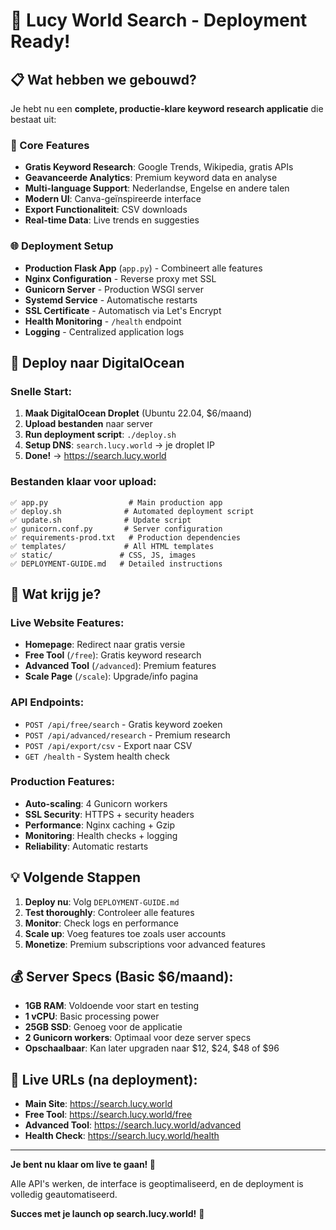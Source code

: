 # 🎉 Lucy World Search - Deployment Ready!

## 📋 Wat hebben we gebouwd?

Je hebt nu een **complete, productie-klare keyword research applicatie** die bestaat uit:

### 🔧 Core Features
- **Gratis Keyword Research**: Google Trends, Wikipedia, gratis APIs
- **Geavanceerde Analytics**: Premium keyword data en analyse
- **Multi-language Support**: Nederlandse, Engelse en andere talen
- **Modern UI**: Canva-geïnspireerde interface
- **Export Functionaliteit**: CSV downloads
- **Real-time Data**: Live trends en suggesties

### 🌐 Deployment Setup
- **Production Flask App** (`app.py`) - Combineert alle features
- **Nginx Configuration** - Reverse proxy met SSL
- **Gunicorn Server** - Production WSGI server
- **Systemd Service** - Automatische restarts
- **SSL Certificate** - Automatisch via Let's Encrypt
- **Health Monitoring** - `/health` endpoint
- **Logging** - Centralized application logs

## 🚀 Deploy naar DigitalOcean

### Snelle Start:
1. **Maak DigitalOcean Droplet** (Ubuntu 22.04, $6/maand)
2. **Upload bestanden** naar server
3. **Run deployment script**: `./deploy.sh`
4. **Setup DNS**: `search.lucy.world` → je droplet IP
5. **Done!** → https://search.lucy.world

### Bestanden klaar voor upload:
```
✅ app.py                  # Main production app
✅ deploy.sh              # Automated deployment script  
✅ update.sh              # Update script
✅ gunicorn.conf.py       # Server configuration
✅ requirements-prod.txt   # Production dependencies
✅ templates/             # All HTML templates
✅ static/               # CSS, JS, images
✅ DEPLOYMENT-GUIDE.md   # Detailed instructions
```

## 🎯 Wat krijg je?

### Live Website Features:
- **Homepage**: Redirect naar gratis versie
- **Free Tool** (`/free`): Gratis keyword research 
- **Advanced Tool** (`/advanced`): Premium features
- **Scale Page** (`/scale`): Upgrade/info pagina

### API Endpoints:
- `POST /api/free/search` - Gratis keyword zoeken
- `POST /api/advanced/research` - Premium research
- `POST /api/export/csv` - Export naar CSV
- `GET /health` - System health check

### Production Features:
- **Auto-scaling**: 4 Gunicorn workers
- **SSL Security**: HTTPS + security headers
- **Performance**: Nginx caching + Gzip
- **Monitoring**: Health checks + logging
- **Reliability**: Automatic restarts

## 💡 Volgende Stappen

1. **Deploy nu**: Volg `DEPLOYMENT-GUIDE.md`
2. **Test thoroughly**: Controleer alle features
3. **Monitor**: Check logs en performance
4. **Scale up**: Voeg features toe zoals user accounts
5. **Monetize**: Premium subscriptions voor advanced features

## 💰 Server Specs (Basic $6/maand):
- **1GB RAM**: Voldoende voor start en testing
- **1 vCPU**: Basic processing power
- **25GB SSD**: Genoeg voor de applicatie
- **2 Gunicorn workers**: Optimaal voor deze server specs
- **Opschaalbaar**: Kan later upgraden naar $12, $24, $48 of $96

## 🔗 Live URLs (na deployment):

- **Main Site**: https://search.lucy.world
- **Free Tool**: https://search.lucy.world/free  
- **Advanced Tool**: https://search.lucy.world/advanced
- **Health Check**: https://search.lucy.world/health

---

**Je bent nu klaar om live te gaan! 🚀**

Alle API's werken, de interface is geoptimaliseerd, en de deployment is volledig geautomatiseerd. 

**Succes met je launch op search.lucy.world!** 🌟